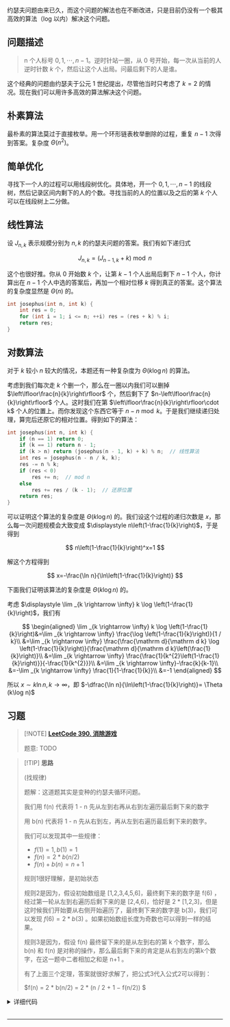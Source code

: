 约瑟夫问题由来已久，而这个问题的解法也在不断改进，只是目前仍没有一个极其高效的算法（log 以内）解决这个问题。

## 问题描述

> n 个人标号 $0,1,\cdots, n-1$。逆时针站一圈，从 $0$ 号开始，每一次从当前的人逆时针数 $k$ 个，然后让这个人出局。问最后剩下的人是谁。

这个经典的问题由约瑟夫于公元 1 世纪提出，尽管他当时只考虑了 $k=2$ 的情况。现在我们可以用许多高效的算法解决这个问题。

## 朴素算法

最朴素的算法莫过于直接枚举。用一个环形链表枚举删除的过程，重复 $n-1$ 次得到答案。复杂度 $\Theta (n^2)$。

## 简单优化

寻找下一个人的过程可以用线段树优化。具体地，开一个 $0,1,\cdots, n-1$ 的线段树，然后记录区间内剩下的人的个数。寻找当前的人的位置以及之后的第 $k$ 个人可以在线段树上二分做。

## 线性算法

设 $J_{n,k}$ 表示规模分别为 $n,k$ 的约瑟夫问题的答案。我们有如下递归式

$$
J_{n,k}=(J_{n-1,k}+k)\bmod n
$$

这个也很好推。你从 $0$ 开始数 $k$ 个，让第 $k-1$ 个人出局后剩下 $n-1$ 个人，你计算出在 $n-1$ 个人中选的答案后，再加一个相对位移 $k$ 得到真正的答案。这个算法的复杂度显然是 $\Theta (n)$ 的。

```cpp
int josephus(int n, int k) {
    int res = 0;
    for (int i = 1; i <= n; ++i) res = (res + k) % i;
    return res;
}
```

## 对数算法

对于 $k$ 较小 $n$ 较大的情况，本题还有一种复杂度为 $\Theta (k\log n)$ 的算法。

考虑到我们每次走 $k$ 个删一个，那么在一圈以内我们可以删掉 $\left\lfloor\frac{n}{k}\right\rfloor$ 个，然后剩下了 $n-\left\lfloor\frac{n}{k}\right\rfloor$ 个人。这时我们在第 $\left\lfloor\frac{n}{k}\right\rfloor\cdot k$ 个人的位置上。而你发现这个东西它等于 $n-n\bmod k$。于是我们继续递归处理，算完后还原它的相对位置。得到如下的算法：

```cpp
int josephus(int n, int k) {
    if (n == 1) return 0;
    if (k == 1) return n - 1;
    if (k > n) return (josephus(n - 1, k) + k) % n;  // 线性算法
    int res = josephus(n - n / k, k);
    res -= n % k;
    if (res < 0)
        res += n;  // mod n
    else
        res += res / (k - 1);  // 还原位置
    return res;
}
```

可以证明这个算法的复杂度是 $\Theta (k\log n)$ 的。我们设这个过程的递归次数是 $x$，那么每一次问题规模会大致变成 $\displaystyle n\left(1-\frac{1}{k}\right)$，于是得到

$$
n\left(1-\frac{1}{k}\right)^x=1
$$

解这个方程得到

$$
x=-\frac{\ln n}{\ln\left(1-\frac{1}{k}\right)}
$$

下面我们证明该算法的复杂度是 $\Theta (k\log n)$ 的。

考虑 $\displaystyle \lim _{k \rightarrow \infty} k \log \left(1-\frac{1}{k}\right)$，我们有

$$
\begin{aligned}
\lim _{k \rightarrow \infty} k \log \left(1-\frac{1}{k}\right)&=\lim _{k \rightarrow \infty} \frac{\log \left(1-\frac{1}{k}\right)}{1 / k}\\
&=\lim _{k \rightarrow \infty} \frac{\frac{\mathrm d}{\mathrm d k} \log \left(1-\frac{1}{k}\right)}{\frac{\mathrm d}{\mathrm d k}\left(\frac{1}{k}\right)}\\
&=\lim _{k \rightarrow \infty} \frac{\frac{1}{k^{2}\left(1-\frac{1}{k}\right)}}{-\frac{1}{k^{2}}}\\
&=\lim _{k \rightarrow \infty}-\frac{k}{k-1}\\
&=-\lim _{k \rightarrow \infty} \frac{1}{1-\frac{1}{k}}\\
&=-1
\end{aligned}
$$

所以 $x \sim k \ln n, k\to \infty$，即 $-\dfrac{\ln n}{\ln\left(1-\frac{1}{k}\right)}= \Theta (k\log n)$

## 习题

> [!NOTE] **[LeetCode 390. 消除游戏](https://leetcode-cn.com/problems/elimination-game/)**
> 
> 题意: TODO

> [!TIP] **思路**
>
> (找规律)
>
> 题解：这道题其实是变种的约瑟夫循环问题。
>
> 我们用 f(n) 代表将 1 - n 先从左到右再从右到左遍历最后剩下来的数字
>
> 用 b(n) 代表将 1 - n 先从右到左，再从左到右遍历最后剩下来的数字。
>
> 我们可以发现其中一些规律：
>
> - $f(1) = 1, b(1) = 1$
> - $f(n) = 2 * b(n/2)$
> - $f(n) + b(n) = n + 1$
>
> 规则1很好理解，是初始状态
>
> 规则2是因为，假设初始数组是 [1,2,3,4,5,6]，最终剩下来的数字是 f(6) ，经过第一轮从左到右遍历后剩下来的是 [2,4,6]，恰好是 2 * [1,2,3]，但是这时候我们开始要从右侧开始遍历了，最终剩下来的数字是 b(3)，我们可以发现 $f(6)=2*b(3)$ 。如果初始数组长度为奇数也可以得到一样的结果。
>
> 规则3是因为，假设 f(n) 最终留下来的是从左到右的第 k 个数字，那么 b(n) 和 f(n) 是对称的操作，那么最后剩下来的肯定是从右到左的第k个数字，在这一题中二者相加之和是 n+1 。
>
> 有了上面三个定理，答案就很好求解了，把公式3代入公式2可以得到：
>
> $f(n) = 2 * b(n/2) = 2 * (n / 2 + 1 − f(n/2)) $

<details>
<summary>详细代码</summary>
<!-- tabs:start -->

##### **C++**

```cpp
class Solution {
public:
    // 变种约瑟夫环
    int lastRemaining(int n) {
        if (n == 1) return 1;
        return 2 * (n / 2 + 1 - lastRemaining(n / 2));
    }
};
```

##### **Python**

```python

```

<!-- tabs:end -->
</details>

<br>

* * *